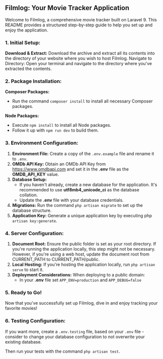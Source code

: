 ## Filmlog: Your Movie Tracker Application

Welcome to Filmlog, a comprehensive movie tracker built on Laravel 9. This README provides a structured step-by-step guide to help you set up and enjoy the application.

### 1. Initial Setup:

**Download & Extract:** Download the archive and extract all its contents into the directory of your website where you wish to host Filmlog.
Navigate to Directory: Open your terminal and navigate to the directory where you've extracted the contents.

### 2. Package Installation:

**Composer Packages:**
- Run the command ```composer install``` to install all necessary Composer packages.

**Node Packages:**
- Execute ```npm install``` to install all Node packages.
- Follow it up with ```npm run dev``` to build them.

### 3. Environment Configuration:
1. **Environment File:** Create a copy of the ```.env.example``` file and rename it to ```.env```.
2. **OMDb API Key:** Obtain an OMDb API Key from https://www.omdbapi.com and set it in the **.env** file as the **OMDB_API_KEY** value.
3. **Database Setup:**
   - If you haven't already, create a new database for the application. It's recommended to use **utf8mb4_unicode_ci** as the database collation.
   - Update the **.env** file with your database credentials.
4. **Migrations:** Run the command ```php artisan migrate``` to set up the database structure.
5. **Application Key:** Generate a unique application key by executing php ```artisan key:generate```.

### 4. Server Configuration:

1. **Document Root:** Ensure the public folder is set as your root directory. If you're running the application locally, this step might not be necessary. However, if you're using a web host, update the document root from CURRENT_PATH to CURRENT_PATH/public.
2. **Local Hosting:** If you're hosting the application locally, run ```php artisan serve``` to start it.
3. **Deployment Considerations:** When deploying to a public domain:
    - In your **.env** file set ```APP_ENV=production``` and ```APP_DEBUG=false``` 

### 5. Ready to Go!

Now that you've successfully set up Filmlog, dive in and enjoy tracking your favorite movies!

### 6. Testing Configuration:
If you want more, create a ```.env.testing``` file, based on your ```.env``` file - consider to change your database configuration to not overwrite your existing database.

Then run your tests with the command ```php artisan test```.

